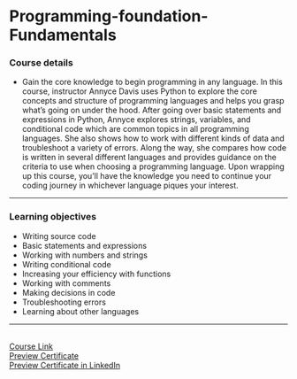 # Programming-foundation-Fundamentals
### Course details

-  Gain the core knowledge to begin programming in any language. In this course, instructor Annyce Davis uses Python to explore the core concepts and structure of programming languages and helps you grasp what’s going on under the hood. After going over basic statements and expressions in Python, Annyce explores strings, variables, and conditional code which are common topics in all programming languages. She also shows how to work with different kinds of data and troubleshoot a variety of errors. Along the way, she compares how code is written in several different languages and provides guidance on the criteria to use when choosing a programming language. Upon wrapping up this course, you’ll have the knowledge you need to continue your coding journey in whichever language piques your interest.
---
### Learning objectives
- Writing source code
- Basic statements and expressions
- Working with numbers and strings
- Writing conditional code
- Increasing your efficiency with functions
- Working with comments
- Making decisions in code
- Troubleshooting errors
- Learning about other languages
-------------------------------
<br>[Course Link](https://www.linkedin.com/learning/programming-foundations-fundamentals-3/)
<br>[Preview Certificate](https://drive.google.com/file/d/1sa5h_XSkFj10aWR3tmIiJhvHs0rg540k/view?usp=sharing)
<br>[Preview Certificate in LinkedIn](https://www.linkedin.com/learning/certificates/d21d392b37305baea3f9e7961b9b64280509afeefaee37a8cdd36c9be2c1c24d?trk=share_certificate)
